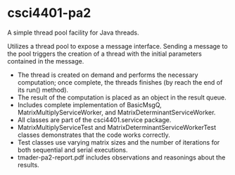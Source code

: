 # csci4401-pa2
A simple thread pool facility for Java threads.

Utilizes a thread pool to expose a message interface. Sending a message to the pool triggers the creation of a thread with the initial parameters contained in the message.

* The thread is created on demand and performs the necessary computation; once complete, the threads finishes (by reach the end of its run() method).
* The result of the computation is placed as an object in the result queue.
* Includes complete implementation of BasicMsgQ, MatrixMultiplyServiceWorker, and MatrixDeterminantServiceWorker.
* All classes are part of the csci4401.service package.
* MatrixMultiplyServiceTest and MatrixDeterminantServiceWorkerTest classes demonstrates that the code works correctly.
* Test classes use varying matrix sizes and the number of iterations for both sequential and serial executions.
* tmader-pa2-report.pdf includes observations and reasonings about the results.
